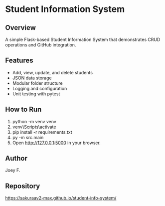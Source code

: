 # Student Information System

## Overview
A simple Flask-based Student Information System that demonstrates CRUD operations and GitHub integration.

## Features
- Add, view, update, and delete students
- JSON data storage
- Modular folder structure
- Logging and configuration
- Unit testing with pytest

## How to Run
1. python -m venv venv  
2. venv\Scripts\activate  
3. pip install -r requirements.txt  
4. py -m src.main  
5. Open http://127.0.0.1:5000 in your browser.

## Author
Joey F.

## Repository
https://sakuraav2-max.github.io/student-info-system/
